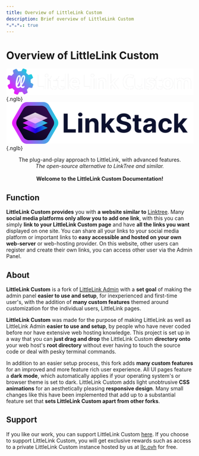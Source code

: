 ```yaml
---
title: Overview of LittleLink Custom
description: Brief overview of LittleLink Custom
ᴴₒᴴₒᴴₒ: true
---
```


# Overview of LittleLink Custom

![Header banner](/assets/img/overview/banner_wide_transparent.png#only-dark){.nglb}
![Header banner](/assets/img/overview/banner_wide_dark.png#only-light){.nglb}

<div style="text-align: center;">
The plug-and-play approach to LittleLink, with advanced features. <br>
<i>The open-source alternative to LinkTree and similar.</i>
<br><br>
<b>Welcome to the LittleLink Custom Documentation!</b>
</div>

## Function    
**LittleLink Custom provides** you with **a website similar to** [Linktree](https://linktr.ee/). Many **social media platforms only allow you to add one link**, with this you can simply **link to your LittleLink Custom page** and have **all the links you want** displayed on one site. You can share all your links to your social media platform or important links to **easy accessible and hosted on your own web-server** or web-hosting provider. On this website, other users can register and create their own links, you can access other user via the Admin Panel.

## About
**LittleLink Custom** is a fork of [LittleLink Admin](https://github.com/latuminggi/littlelink-admin) with a **set goal** of making the admin panel **easier to use and setup**, for inexperienced and first-time user's, with the addition of **many custom features** themed around customization for the individual users, LittleLink pages.

**LittleLink Custom** was made for the purpose of making LittleLink as well as LittleLink Admin **easier to use and setup**, by people who have never coded before nor have extensive web hosting knowledge. This project is set up in a way that you can **just drag and drop** the LittleLink Custom **directory onto** your web host's **root directory** without ever having to touch the source code or deal with pesky terminal commands.

In addition to an easier setup process, this fork adds **many custom features** for an improved and more feature rich user experience. All UI pages feature a **dark mode**, which automatically applies if your operating system's or browser theme is set to dark. LittleLink Custom adds light unobtrusive **CSS animations** for an aesthetically pleasing **responsive design**. Many small changes like this have been implemented that add up to a substantial feature set that **sets LittleLink Custom apart from other forks**.

## Support
If you like our work, you can support LittleLink Custom [here](https://littlelink-custom.com/sponsor). If you choose to support LittleLink Custom, you will get exclusive rewards such as access to a private LittleLink Custom instance hosted by us at [llc.ovh](https://llc.ovh) for free.
